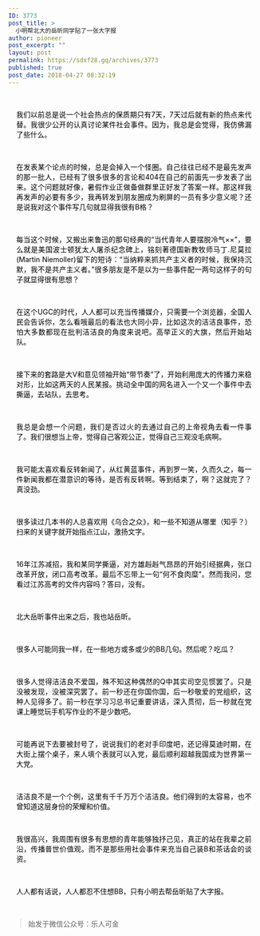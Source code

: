 ```yaml
---
ID: 3773
post_title: >
  小明帮北大的岳昕同学贴了一张大字报
author: pioneer
post_excerpt: ""
layout: post
permalink: https://sdxf28.gq/archives/3773
published: true
post_date: 2018-04-27 08:32:19
---
```

<div class="bpp-post-content">                                                                                                                  <p style="line-height: normal;margin-bottom: 10px;margin-left: 16px;margin-right: 16px;text-align: justify;"><span style="font-size: 14px;color: rgb(0, 0, 0);"><br  /></span></p><p style="line-height: normal;margin-bottom: 10px;margin-left: 16px;margin-right: 16px;text-align: justify;"><span style="font-size: 14px;color: rgb(0, 0, 0);">我们以前总是说一个社会热点的保质期只有7天，7天过后就有新的热点来代替。我很少公开的认真讨论某件社会事件。因为，我总是会觉得，我仿佛漏了些什么。</span></p><p><br  /></p><p style="line-height: normal;margin-bottom: 10px;margin-left: 16px;margin-right: 16px;text-align: justify;"><span style="font-size: 14px;color: rgb(0, 0, 0);">在发表某个论点的时候，总是会掉入一个怪圈。自己往往已经不是最先发声的那一批人，已经有了很多很多的言论和404在自己的前面先一步发表了出来。这个问题就好像，暑假作业正做备做群里正好发了答案一样。那这样我再发声的必要有多少，我再转发到朋友圈成为刷屏的一员有多少意义呢？还是说我对这个事件写几句就显得我很有B格？</span></p><p><br  /></p><p style="line-height: normal;margin-bottom: 10px;margin-left: 16px;margin-right: 16px;text-align: justify;"><span style="font-size: 14px;color: rgb(0, 0, 0);">每当这个时候，又搬出来鲁迅的那句经典的“当代青年人要摆脱冷气××”，要么就是美国波士顿犹太人屠杀纪念碑上，铭刻著德国新教牧师马丁.尼莫拉(Martin Niemoller)留下的短诗：“当纳粹来抓共产主义者的时候，我保持沉默，我不是共产主义者。”很多朋友是不是以为一些事件配一两句这样子的句子就显得很有思想？</span></p><p><br  /></p><p style="line-height: normal;margin-bottom: 10px;margin-left: 16px;margin-right: 16px;text-align: justify;"><span style="font-size: 14px;color: rgb(0, 0, 0);">在这个UGC的时代，人人都可以充当传播媒介，只需要一个浏览器，全国人民会告诉你，怎么看哦最后的看法也大同小异，比如这次的洁洁良事件，恐怕大多数都现在批判洁洁良的角度来说吧。高举正义的大旗，然后开始站队。</span></p><p style="line-height: normal;margin-bottom: 10px;margin-left: 16px;margin-right: 16px;text-align: justify;"><span style="font-size: 14px;color: rgb(0, 0, 0);"><br  /></span></p><p style="line-height: normal;margin-bottom: 10px;margin-left: 16px;margin-right: 16px;text-align: justify;"><span style="font-size: 14px;color: rgb(0, 0, 0);">接下来的套路是大V和意见领袖开始“带节奏”了，开始利用庞大的传播力来稳对形，比如这两天的人民某报。挑动全中国的网名进入一个又一个事件中去撕逼，去站队，去思考。</span></p><p><br  /></p><p style="line-height: normal;margin-bottom: 10px;margin-left: 16px;margin-right: 16px;text-align: justify;"><span style="font-size: 14px;color: rgb(0, 0, 0);">我总是会想一个问题，我们是否过火的去通过自己的上帝视角去看一件事了。我们很想当上帝，觉得自己客观公正，觉得自己三观没毛病啊。</span></p><p style="line-height: normal;margin-bottom: 10px;margin-left: 16px;margin-right: 16px;text-align: justify;"><span style="font-size: 14px;color: rgb(0, 0, 0);"><br  /></span></p><p style="line-height: normal;margin-bottom: 10px;margin-left: 16px;margin-right: 16px;text-align: justify;"><span style="font-size: 14px;color: rgb(0, 0, 0);">我可能太喜欢看反转新闻了，从红黄蓝事件，再到罗一笑，久而久之，每一件新闻我都在潜意识的等待，是否有反转啊。等到结束了，啊？这就完了？真没劲。</span></p><p><br  /></p><p style="line-height: normal;margin-bottom: 10px;margin-left: 16px;margin-right: 16px;text-align: justify;"><span style="font-size: 14px;color: rgb(0, 0, 0);">很多读过几本书的人总喜欢用《乌合之众》，和一些不知道从哪里（知乎？）扫来的关键字就开始指点江山，激扬文字。</span></p><p><br  /></p><p style="line-height: normal;margin-bottom: 10px;margin-left: 16px;margin-right: 16px;text-align: justify;"><span style="font-size: 14px;color: rgb(0, 0, 0);">16年江苏减招，我和某同学撕逼，对方雄赳赳气昂昂的开始引经据典，张口改革开放，闭口高考改革。最后不忘带上一句“何不食肉糜”。然而我问，您看过江苏高考的文件内容吗？答曰，没有。</span></p><p><br  /></p><p style="line-height: normal;margin-bottom: 10px;margin-left: 16px;margin-right: 16px;text-align: justify;"><span style="font-size: 14px;color: rgb(0, 0, 0);">北大岳昕事件出来之后，我也站岳昕。</span></p><p><br  /></p><p style="line-height: normal;margin-bottom: 10px;margin-left: 16px;margin-right: 16px;text-align: justify;"><span style="font-size: 14px;color: rgb(0, 0, 0);">很多人可能同我一样，在一些地方或多或少的BB几句。然后呢？吃瓜？</span></p><p><br  /></p><p style="line-height: normal;margin-bottom: 10px;margin-left: 16px;margin-right: 16px;text-align: justify;"><span style="font-size: 14px;color: rgb(0, 0, 0);">很多人觉得洁洁良不爱国，殊不知这种偶然的Q中其实司空见惯罢了。只是没被发现，没被深究罢了。前一秒还在你国你国，后一秒敬爱的党组织，这种人见得多了。前一秒在学习习总书记重要讲话，深入贯彻，后一秒就在党课上睡觉玩手机写作业的不是少数吧。</span></p><p><br  /></p><p style="line-height: normal;margin-bottom: 10px;margin-left: 16px;margin-right: 16px;text-align: justify;"><span style="font-size: 14px;color: rgb(0, 0, 0);">可能再说下去要被封号了，说说我们的老对手印度吧，还记得莫迪时期，在大街上摆个桌子，来人填个表就可以入党，最后顺利超越我国成为世界第一大党。</span></p><p><br  /></p><p style="line-height: normal;margin-bottom: 10px;margin-left: 16px;margin-right: 16px;text-align: justify;"><span style="font-size: 14px;color: rgb(0, 0, 0);">洁洁良不是一个个例，这里有千千万万个洁洁良。他们得到的太容易，也不曾知道这层身份的荣耀和价值。</span></p><p><br  /></p><p style="line-height: normal;margin-bottom: 10px;margin-left: 16px;margin-right: 16px;text-align: justify;"><span style="font-size: 14px;color: rgb(0, 0, 0);">我很高兴，我周围有很多有思想的青年能够独抒己见，真正的站在我辈之前沿，传播普世价值观。而不是那些用社会事件来充当自己装B和茶话会的谈资。</span></p><p style="line-height: normal;margin-bottom: 10px;margin-left: 16px;margin-right: 16px;text-align: justify;"><span style="font-size: 14px;color: rgb(0, 0, 0);"><br  /></span></p><p style="line-height: normal;margin-bottom: 10px;margin-left: 16px;margin-right: 16px;text-align: justify;"><span style="font-size: 14px;color: rgb(0, 0, 0);">人人都有话说，人人都忍不住想BB，只有小明去帮岳昕贴了大字报。</span></p><p><br  /></p>                  <blockquote class='keep-source'><p>始发于微信公众号：乐人可金</p></blockquote></div>